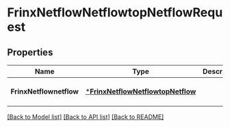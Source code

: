 # FrinxNetflowNetflowtopNetflowRequest

## Properties
Name | Type | Description | Notes
------------ | ------------- | ------------- | -------------
**FrinxNetflownetflow** | [***FrinxNetflowNetflowtopNetflow**](frinx.netflow.netflowtop.Netflow.md) |  | [optional] [default to null]

[[Back to Model list]](../README.md#documentation-for-models) [[Back to API list]](../README.md#documentation-for-api-endpoints) [[Back to README]](../README.md)


